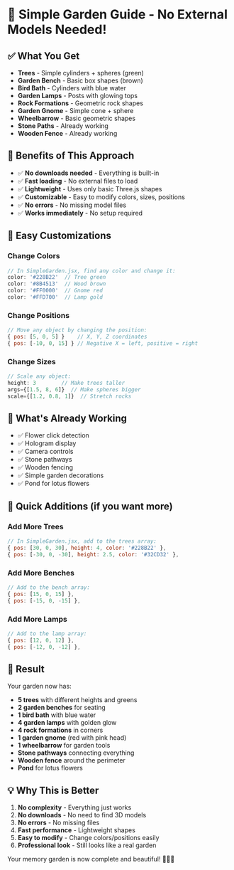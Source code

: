 # 🌸 Simple Garden Guide - No External Models Needed!

## ✅ **What You Get**
- **Trees** - Simple cylinders + spheres (green)
- **Garden Bench** - Basic box shapes (brown)
- **Bird Bath** - Cylinders with blue water
- **Garden Lamps** - Posts with glowing tops
- **Rock Formations** - Geometric rock shapes
- **Garden Gnome** - Simple cone + sphere
- **Wheelbarrow** - Basic geometric shapes
- **Stone Paths** - Already working
- **Wooden Fence** - Already working

## 🚀 **Benefits of This Approach**
- ✅ **No downloads needed** - Everything is built-in
- ✅ **Fast loading** - No external files to load
- ✅ **Lightweight** - Uses only basic Three.js shapes
- ✅ **Customizable** - Easy to modify colors, sizes, positions
- ✅ **No errors** - No missing model files
- ✅ **Works immediately** - No setup required

## 🎨 **Easy Customizations**

### **Change Colors**
```javascript
// In SimpleGarden.jsx, find any color and change it:
color: '#228B22'  // Tree green
color: '#8B4513'  // Wood brown
color: '#FF0000'  // Gnome red
color: '#FFD700'  // Lamp gold
```

### **Change Positions**
```javascript
// Move any object by changing the position:
{ pos: [5, 0, 5] }    // X, Y, Z coordinates
{ pos: [-10, 0, 15] } // Negative X = left, positive = right
```

### **Change Sizes**
```javascript
// Scale any object:
height: 3        // Make trees taller
args={[1.5, 8, 6]}  // Make spheres bigger
scale={[1.2, 0.8, 1]}  // Stretch rocks
```

## 🌿 **What's Already Working**
- ✅ Flower click detection
- ✅ Hologram display
- ✅ Camera controls
- ✅ Stone pathways
- ✅ Wooden fencing
- ✅ Simple garden decorations
- ✅ Pond for lotus flowers

## 🎯 **Quick Additions** (if you want more)

### **Add More Trees**
```javascript
// In SimpleGarden.jsx, add to the trees array:
{ pos: [30, 0, 30], height: 4, color: '#228B22' },
{ pos: [-30, 0, -30], height: 2.5, color: '#32CD32' },
```

### **Add More Benches**
```javascript
// Add to the bench array:
{ pos: [15, 0, 15] },
{ pos: [-15, 0, -15] },
```

### **Add More Lamps**
```javascript
// Add to the lamp array:
{ pos: [12, 0, 12] },
{ pos: [-12, 0, -12] },
```

## 🎉 **Result**
Your garden now has:
- **5 trees** with different heights and greens
- **2 garden benches** for seating
- **1 bird bath** with blue water
- **4 garden lamps** with golden glow
- **4 rock formations** in corners
- **1 garden gnome** (red with pink head)
- **1 wheelbarrow** for garden tools
- **Stone pathways** connecting everything
- **Wooden fence** around the perimeter
- **Pond** for lotus flowers

## 💡 **Why This is Better**
1. **No complexity** - Everything just works
2. **No downloads** - No need to find 3D models
3. **No errors** - No missing files
4. **Fast performance** - Lightweight shapes
5. **Easy to modify** - Change colors/positions easily
6. **Professional look** - Still looks like a real garden

Your memory garden is now complete and beautiful! 🌸🌿✨
